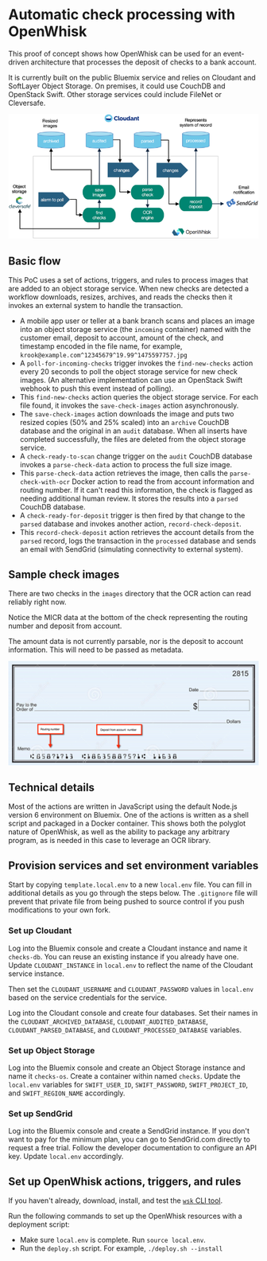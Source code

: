 # Automatic check processing with OpenWhisk
This proof of concept shows how OpenWhisk can be used for an event-driven architecture that processes the deposit of checks to a bank account.

It is currently built on the public Bluemix service and relies on Cloudant and SoftLayer Object Storage. On premises, it could use CouchDB and OpenStack Swift. Other storage services could include FileNet or Cleversafe.

![Check 12](images/overview.png "Overview of the flow.")

## Basic flow
This PoC uses a set of actions, triggers, and rules to process images that are added to an object storage service. When new checks are detected a workflow downloads, resizes, archives, and reads the checks then it invokes an external system to handle the transaction.

* A mobile app user or teller at a bank branch scans and places an image into an object storage service (the `incoming` container) named with the customer email, deposit to account, amount of the check, and timestamp encoded in the file name, for example, `krook@example.com^12345679^19.99^1475597757.jpg`
* A `poll-for-incoming-checks` trigger invokes the `find-new-checks` action every 20 seconds to poll the object storage service for new check images. (An alternative implementation can use an OpenStack Swift webhook to push this event instead of polling).
* This `find-new-checks` action queries the object storage service. For each file found, it invokes the `save-check-images` action asynchronously.
* The `save-check-images` action downloads the image and puts two resized copies (50% and 25% scaled) into an `archive` CouchDB database and the original in an `audit` database. When all inserts have completed successfully, the files are deleted from the object storage service.
* A `check-ready-to-scan` change trigger on the `audit` CouchDB database invokes a `parse-check-data` action to process the full size image.
* This `parse-check-data` action retrieves the image, then calls the `parse-check-with-ocr` Docker action to read the from account information and routing number. If it can't read this information, the check is flagged as needing additional human review. It stores the results into a `parsed` CouchDB database.
* A `check-ready-for-deposit` trigger is then fired by that change to the `parsed` database and invokes another action, `record-check-deposit`.
* This `record-check-deposit` action retrieves the account details from the `parsed` record, logs the transaction in the `processed` database and sends an email with SendGrid (simulating connectivity to external system).

## Sample check images
There are two checks in the `images` directory that the OCR action can read reliably right now.

Notice the MICR data at the bottom of the check representing the routing number and deposit from account.

The amount data is not currently parsable, nor is the deposit to account information. This will need to be passed as metadata.

![Check sample](images/check-sample.png "Check with routing number and account numbers.")

## Technical details
Most of the actions are written in JavaScript using the default Node.js version 6 environment on Bluemix. One of the actions is written as a shell script and packaged in a Docker container. This shows both the polyglot nature of OpenWhisk, as well as the ability to package any arbitrary program, as is needed in this case to leverage an OCR library.

## Provision services and set environment variables
Start by copying `template.local.env` to a new `local.env` file. You can fill in additional details as you go through the steps below. The `.gitignore` file will prevent that private file from being pushed to source control if you push modifications to your own fork.

### Set up Cloudant
Log into the Bluemix console and create a Cloudant instance and name it `checks-db`. You can reuse an existing instance if you already have one. Update `CLOUDANT_INSTANCE` in `local.env` to reflect the name of the Cloudant service instance.

Then set the `CLOUDANT_USERNAME` and `CLOUDANT_PASSWORD` values in `local.env` based on the service credentials for the service.

Log into the Cloudant console and create four databases. Set their names in the `CLOUDANT_ARCHIVED_DATABASE`, `CLOUDANT_AUDITED_DATABASE`, `CLOUDANT_PARSED_DATABASE`, and `CLOUDANT_PROCESSED_DATABASE` variables.

### Set up Object Storage
Log into the Bluemix console and create an Object Storage instance and name it `checks-os`. Create a container within named `checks`. Update the `local.env` variables for `SWIFT_USER_ID`, `SWIFT_PASSWORD`, `SWIFT_PROJECT_ID`, and `SWIFT_REGION_NAME` accordingly.

### Set up SendGrid
Log into the Bluemix console and create a SendGrid instance. If you don't want to pay for the minimum plan, you can go to SendGrid.com directly to request a free trial. Follow the developer documentation to configure an API key. Update `local.env` accordingly.

## Set up OpenWhisk actions, triggers, and rules
If you haven't already, download, install, and test the [`wsk` CLI tool](https://new-console.ng.bluemix.net/openwhisk/cli).

Run the following commands to set up the OpenWhisk resources with a deployment script:
* Make sure `local.env` is complete. Run `source local.env`.
* Run the `deploy.sh` script. For example, `./deploy.sh --install`
